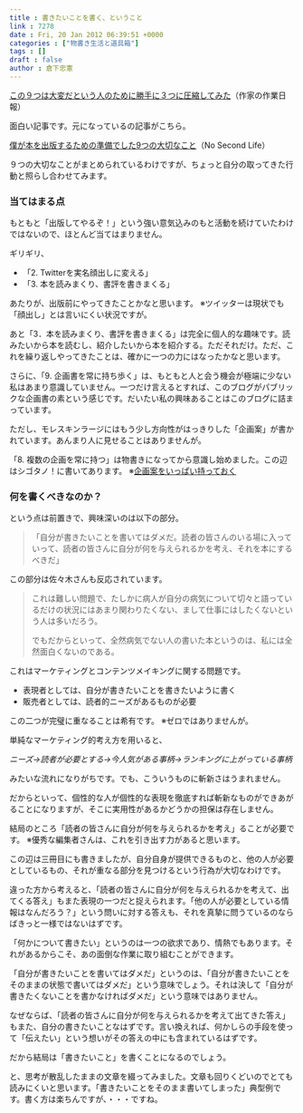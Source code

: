 ```yaml
---
title : 書きたいことを書く、ということ
link : 7278
date : Fri, 20 Jan 2012 06:39:51 +0000
categories : ["物書き生活と道具箱"]
tags : []
draft : false
author : 倉下忠憲
---
```


<a href="http://blog.pasonatech.co.jp/sasaki/18026.html">この９つは大変だという人のために勝手に３つに圧縮してみた</a>（作家の作業日報）

面白い記事です。元になっているの記事がこちら。

<a href="http://www.ttcbn.net/no_second_life/archives/20019">僕が本を出版するための準備でした9つの大切なこと</a>（No Second Life）

９つの大切なことがまとめられているわけですが、ちょっと自分の取ってきた行動と照らし合わせてみます。

<h3>当てはまる点</h3>
もともと「出版してやるぞ！」という強い意気込みのもと活動を続けていたわけではないので、ほとんど当てはまりません。

ギリギリ、

<ul>
	<li>「2. Twitterを実名顔出しに変える」</li>
	<li>「3. 本を読みまくり、書評を書きまくる」</li>
</ul>

あたりが、出版前にやってきたことかなと思います。
※ツイッターは現状でも「顔出し」とは言いにくい状況ですが。

あと「3．本を読みまくり、書評を書きまくる」は完全に個人的な趣味です。読みたいから本を読むし、紹介したいから本を紹介する。ただそれだけ。ただ、これを繰り返しやってきたことは、確かに一つの力にはなったかなと思います。

さらに、「9. 企画書を常に持ち歩く」は、もともと人と会う機会が極端に少ない私はあまり意識していません。一つだけ言えるとすれば、このブログがパブリックな企画書の素という感じです。だいたい私の興味あることはこのブログに詰まっています。

ただし、モレスキンラージにはもう少し方向性がはっきりした「企画案」が書かれています。あんまり人に見せることはありませんが。

「8. 複数の企画を常に持つ」は物書きになってから意識し始めました。この辺はシゴタノ！に書いてあります。
※<a href="http://cyblog.jp/modules/weblogs/8461">企画案をいっぱい持っておく</a>

<h3>何を書くべきなのか？</h3>
という点は前置きで、興味深いのは以下の部分。

<blockquote>
「自分が書きたいことを書いてはダメだ。読者の皆さんのいる場に入っていって、読者の皆さんに自分が何を与えられるかを考え、それを本にするべきだ」
</blockquote>

この部分は佐々木さんも反応されています。

<blockquote>
これは難しい問題で、たしかに病人が自分の病気について切々と語っているだけの状況にはあまり関わりたくない、まして仕事にはしたくないという人は多いだろう。

でもだからといって、全然病気でない人の書いた本というのは、私には全然面白くないのである。
</blockquote>

これはマーケティングとコンテンツメイキングに関する問題です。

<ul>
	<li>表現者としては、自分が書きたいことを書きたいように書く</li>
	<li>販売者としては、読者的ニーズがあるものが必要</li>
</ul>


この二つが完璧に重なることは希有です。
※ゼロではありませんが。

単純なマーケティング的考え方を用いると、

<em>ニーズ→読者が必要とする→今人気がある事柄→ランキングに上がっている事柄</em>

みたいな流れになりがちです。でも、こういうものに斬新さはうまれません。

だからといって、個性的な人が個性的な表現を徹底すれば斬新なものができあがることになりますが、そこに実用性があるかどうかの担保は存在しません。

結局のところ「読者の皆さんに自分が何を与えられるかを考え」ることが必要です。
※優秀な編集者さんは、これを引き出す力があると思います。

この辺は三冊目にも書きましたが、自分自身が提供できるものと、他の人が必要としているもの、それが重なる部分を見つけるという行為が大切なわけです。

違った方から考えると、「読者の皆さんに自分が何を与えられるかを考えて、出てくる答え」もまた表現の一つだと捉えられます。「他の人が必要としている情報はなんだろう？」という問いに対する答えも、それを真摯に問うているのならばきっと一様ではないはずです。

「何かについて書きたい」というのは一つの欲求であり、情熱でもあります。それがあるからこそ、あの面倒な作業に取り組むことができます。

「自分が書きたいことを書いてはダメだ」というのは、「自分が書きたいことをそのままの状態で書いてはダメだ」という意味でしょう。それは決して「自分が書きたくないことを書かなければダメだ」という意味ではありません。

なぜならば、「読者の皆さんに自分が何を与えられるかを考えて出てきた答え」もまた、自分の書きたいことなはずです。言い換えれば、何かしらの手段を使って「伝えたい」という想いがその答えの中にも含まれているはずです。

だから結局は「書きたいこと」を書くことになるのでしょう。

と、思考が散乱したままの文章を綴ってみました。文章も回りくどいのでとても読みにくいと思います。「書きたいことをそのまま書いてしまった」典型例です。書く方は楽ちんですが、・・・ですね。